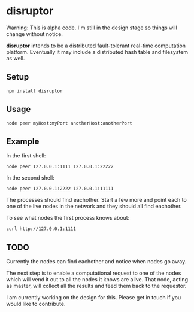 disruptor
=========

Warning: This is alpha code. I'm still in the design stage so things will change without notice.

**disruptor** intends to be a distributed fault-tolerant real-time computation platform. Eventually
it may include a distributed hash table and filesystem as well.

Setup
-----
    npm install disruptor

Usage
-----
    node peer myHost:myPort anotherHost:anotherPort

Example
-------
In the first shell:

    node peer 127.0.0.1:1111 127.0.0.1:22222

In the second shell:

    node peer 127.0.0.1:2222 127.0.0.1:11111

The processes should find eachother. Start a few more and point each to one of the live nodes in 
the network and they should all find eachother.

To see what nodes the first process knows about:

    curl http://127.0.0.1:1111

TODO
----
Currently the nodes can find eachother and notice when nodes go away.

The next step is to enable a computational request to one of the nodes which will vend
it out to all the nodes it knows are alive. That node, acting as master, will collect all
the results and feed them back to the requestor.

I am currently working on the design for this. Please get in touch if you would like to contribute.
